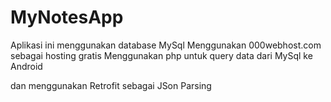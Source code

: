 # MyNotesApp

Aplikasi ini menggunakan database MySql
Menggunakan 000webhost.com sebagai hosting gratis 
Menggunakan php untuk query data dari MySql ke Android

dan menggunakan Retrofit sebagai JSon Parsing
